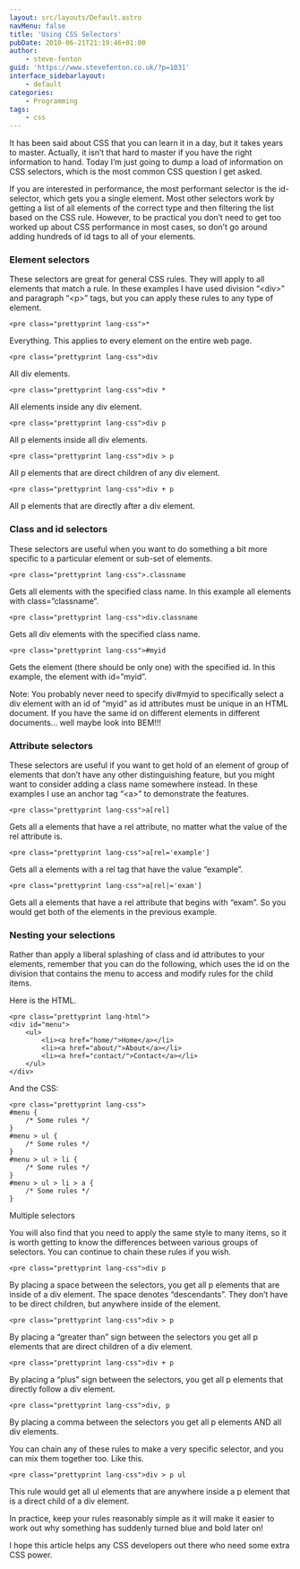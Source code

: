 ```yaml
---
layout: src/layouts/Default.astro
navMenu: false
title: 'Using CSS Selectors'
pubDate: 2010-06-21T21:19:46+01:00
author:
    - steve-fenton
guid: 'https://www.stevefenton.co.uk/?p=1031'
interface_sidebarlayout:
    - default
categories:
    - Programming
tags:
    - css
---
```


It has been said about CSS that you can learn it in a day, but it takes years to master. Actually, it isn’t that hard to master if you have the right information to hand. Today I’m just going to dump a load of information on CSS selectors, which is the most common CSS question I get asked.

If you are interested in performance, the most performant selector is the id-selector, which gets you a single element. Most other selectors work by getting a list of all elements of the correct type and then filtering the list based on the CSS rule. However, to be practical you don’t need to get too worked up about CSS performance in most cases, so don’t go around adding hundreds of id tags to all of your elements.

### Element selectors

These selectors are great for general CSS rules. They will apply to all elements that match a rule. In these examples I have used division “&lt;div&gt;” and paragraph “&lt;p&gt;” tags, but you can apply these rules to any type of element.

```
<pre class="prettyprint lang-css">*
```

Everything. This applies to every element on the entire web page.

```
<pre class="prettyprint lang-css">div
```

All div elements.

```
<pre class="prettyprint lang-css">div *
```

All elements inside any div element.

```
<pre class="prettyprint lang-css">div p
```

All p elements inside all div elements.

```
<pre class="prettyprint lang-css">div > p
```

All p elements that are direct children of any div element.

```
<pre class="prettyprint lang-css">div + p
```

All p elements that are directly after a div element.

### Class and id selectors

These selectors are useful when you want to do something a bit more specific to a particular element or sub-set of elements.

```
<pre class="prettyprint lang-css">.classname
```

Gets all elements with the specified class name. In this example all elements with class=”classname”.

```
<pre class="prettyprint lang-css">div.classname
```

Gets all div elements with the specified class name.

```
<pre class="prettyprint lang-css">#myid
```

Gets the element (there should be only one) with the specified id. In this example, the element with id=”myid”.

Note: You probably never need to specify div#myid to specifically select a div element with an id of “myid” as id attributes must be unique in an HTML document. If you have the same id on different elements in different documents… well maybe look into BEM!!!

### Attribute selectors

These selectors are useful if you want to get hold of an element of group of elements that don’t have any other distinguishing feature, but you might want to consider adding a class name somewhere instead. In these examples I use an anchor tag “&lt;a&gt;” to demonstrate the features.

```
<pre class="prettyprint lang-css">a[rel]
```

Gets all a elements that have a rel attribute, no matter what the value of the rel attribute is.

```
<pre class="prettyprint lang-css">a[rel='example']
```

Gets all a elements with a rel tag that have the value “example”.

```
<pre class="prettyprint lang-css">a[rel|='exam']
```

Gets all a elements that have a rel attribute that begins with “exam”. So you would get both of the elements in the previous example.

### Nesting your selections

Rather than apply a liberal splashing of class and id attributes to your elements, remember that you can do the following, which uses the id on the division that contains the menu to access and modify rules for the child items.

Here is the HTML.

```
<pre class="prettyprint lang-html">
<div id="menu">
    <ul>
        <li><a href="home/">Home</a></li>
        <li><a href="about/">About</a></li>
        <li><a href="contact/">Contact</a></li>
    </ul>
</div>
```

And the CSS:

```
<pre class="prettyprint lang-css">
#menu {
    /* Some rules */
}
#menu > ul {
    /* Some rules */
}
#menu > ul > li {
    /* Some rules */
}
#menu > ul > li > a {
    /* Some rules */
}
```

Multiple selectors

You will also find that you need to apply the same style to many items, so it is worth getting to know the differences between various groups of selectors. You can continue to chain these rules if you wish.

```
<pre class="prettyprint lang-css">div p
```

By placing a space between the selectors, you get all p elements that are inside of a div element. The space denotes “descendants”. They don’t have to be direct children, but anywhere inside of the element.

```
<pre class="prettyprint lang-css">div > p
```

By placing a “greater than” sign between the selectors you get all p elements that are direct children of a div element.

```
<pre class="prettyprint lang-css">div + p
```

By placing a “plus” sign between the selectors, you get all p elements that directly follow a div element.

```
<pre class="prettyprint lang-css">div, p
```

By placing a comma between the selectors you get all p elements AND all div elements.

You can chain any of these rules to make a very specific selector, and you can mix them together too. Like this.

```
<pre class="prettyprint lang-css">div > p ul
```

This rule would get all ul elements that are anywhere inside a p element that is a direct child of a div element.

In practice, keep your rules reasonably simple as it will make it easier to work out why something has suddenly turned blue and bold later on!

I hope this article helps any CSS developers out there who need some extra CSS power.